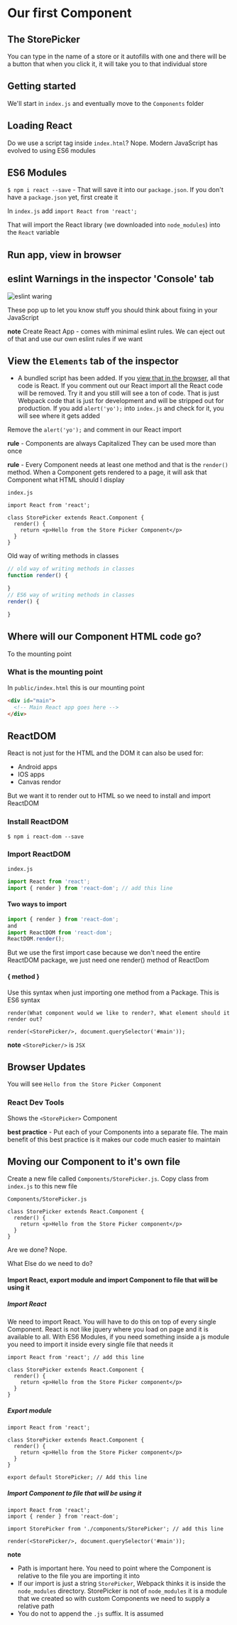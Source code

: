 # Our first Component
## The StorePicker
You can type in the name of a store or it autofills with one and there will be a button that when you click it, it will take you to that individual store

## Getting started
We'll start in `index.js` and eventually move to the `Components` folder

## Loading React
Do we use a script tag inside `index.html`? Nope. Modern JavaScript has evolved to using ES6 modules

## ES6 Modules
`$ npm i react --save` - That will save it into our `package.json`. If you don't have a `package.json` yet, first create it

In `index.js` add `import React from 'react';`

That will import the React library (we downloaded into `node_modules`) into the `React` variable

## Run app, view in browser

## eslint Warnings in the inspector 'Console' tab
![eslint waring](https://i.imgur.com/Ij15mCV.png)

These pop up to let you know stuff you should think about fixing in your JavaScript

**note** Create React App - comes with minimal eslint rules. We can eject out of that and use our own eslint rules if we want

## View the `Elements` tab of the inspector
* A bundled script has been added. If you [view that in the browser](http://localhost:3000/static/js/bundle.js), all that code is React. If you comment out our React import all the React code will be removed. Try it and you still will see a ton of code. That is just Webpack code that is just for development and will be stripped out for production. If you add `alert('yo');` into `index.js` and check for it, you will see where it gets added

Remove the `alert('yo');` and comment in our React import

**rule** - Components are always Capitalized
They can be used more than once

**rule** - Every Component needs at least one method and that is the `render()` method. When a Component gets rendered to a page, it will ask that Component what HTML should I display

`index.js`

```
import React from 'react';

class StorePicker extends React.Component {
  render() {
    return <p>Hello from the Store Picker Component</p>
  }
}
```

Old way of writing methods in classes

```js
// old way of writing methods in classes
function render() {

}
// ES6 way of writing methods in classes
render() {

}
```

## Where will our Component HTML code go?
To the mounting point

### What is the mounting point
In `public/index.html` this is our mounting point

```html
<div id="main">
  <!-- Main React app goes here -->
</div>
```

## ReactDOM
React is not just for the HTML and the DOM it can also be used for:

* Android apps
* IOS apps
* Canvas rendor

But we want it to render out to HTML so we need to install and import ReactDOM

### Install ReactDOM
`$ npm i react-dom --save`

### Import ReactDOM
`index.js`

```js
import React from 'react';
import { render } from 'react-dom'; // add this line
```

#### Two ways to import
```js
import { render } from 'react-dom';
and
import ReactDOM from 'react-dom';
ReactDOM.render();
```

But we use the first import case because we don't need the entire ReactDOM package, we just need one render() method of ReactDom

#### { method }
Use this syntax when just importing one method from a Package. This is ES6 syntax

`render(What component would we like to render?, What element should it render out?`

`render(<StorePicker/>, document.querySelector('#main'));`

**note** `<StorePicker/>` is `JSX`

## Browser Updates
You will see `Hello from the Store Picker Component`

### React Dev Tools
Shows the `<StorePicker>` Component

**best practice** - Put each of your Components into a separate file. The main benefit of this best practice is it makes our code much easier to maintain

## Moving our Component to it's own file
Create a new file called `Components/StorePicker.js`. Copy class from `index.js` to this new file

`Components/StorePicker.js`

```
class StorePicker extends React.Component {
  render() {
    return <p>Hello from the Store Picker component</p>
  }
}
```

Are we done? Nope. 

What Else do we need to do?

#### Import React, export module and import Component to file that will be using it

##### Import React
We need to import React. You will have to do this on top of every single Component. React is not like jquery where you load on page and it is available to all. With ES6 Modules, if you need something inside a js module you need to import it inside every single file that needs it 

```
import React from 'react'; // add this line

class StorePicker extends React.Component {
  render() {
    return <p>Hello from the Store Picker component</p>
  }
}
```

##### Export module

```
import React from 'react';

class StorePicker extends React.Component {
  render() {
    return <p>Hello from the Store Picker component</p>
  }
}

export default StorePicker; // Add this line
```

##### Import Component to file that will be using it
```
import React from 'react';
import { render } from 'react-dom';

import StorePicker from './components/StorePicker'; // add this line

render(<StorePicker/>, document.querySelector('#main'));
```

**note** 

* Path is important here. You need to point where the Component is relative to the file you are importing it into
* If our import is just a string `StorePicker`, Webpack thinks it is inside the `node_modules` directory. StorePicker is not of `node_modules` it is a module that we created so with custom Components we need to supply a relative path
* You do not to append the `.js` suffix. It is assumed


